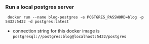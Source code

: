 ### Run a local postgres server 

```shell
 docker run --name blog-postgres -e POSTGRES_PASSWORD=blog -p 5432:5432 -d postgres:latest
```

- connection string for this docker image is 
`postgresql://postgres:blog@localhost:5432/postgres`